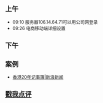 ## 上午
* 09:10 服务器106.14.64.71可以用公司网登录
* 09:26 电商移动端详细设置


## 下午


## 案例
* [香港20年记事簿|新浪新闻](http://news.sina.cn/zt_d/hongkong20)

## [戳我点评](https://github.com/chinachenhuakang/work-detail/issues/4)
